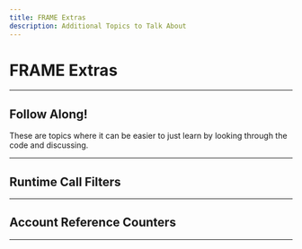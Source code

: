 ```yaml
---
title: FRAME Extras
description: Additional Topics to Talk About
---
```


# FRAME Extras

---

## Follow Along!

These are topics where it can be easier to just learn by looking through the code and discussing.

---

## Runtime Call Filters

---

## Account Reference Counters

---
